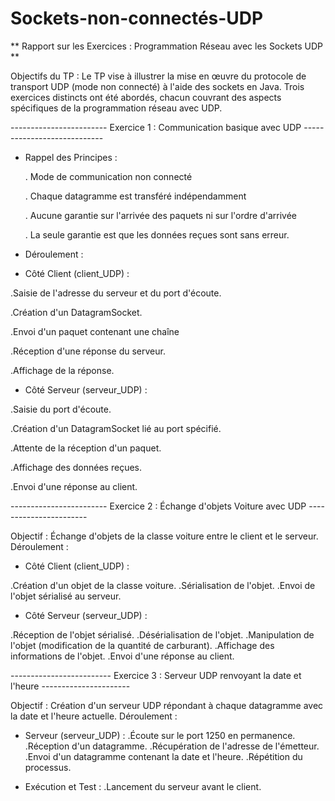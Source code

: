 # Sockets-non-connectés-UDP
** Rapport sur les Exercices : Programmation Réseau avec les Sockets UDP **

Objectifs du TP :
Le TP vise à illustrer la mise en œuvre du protocole de transport UDP (mode non connecté) à l'aide des sockets en Java.
Trois exercices distincts ont été abordés, chacun couvrant des aspects spécifiques de la programmation réseau avec UDP.

------------------------ Exercice 1 : Communication basique avec UDP ----------------------------

* Rappel des Principes :

     .  Mode de communication non connecté
  
     .  Chaque datagramme est transféré indépendamment
  
     .  Aucune garantie sur l'arrivée des paquets ni sur l'ordre d'arrivée
  
     .  La seule garantie est que les données reçues sont sans erreur.
* Déroulement :

- Côté Client (client_UDP) :

.Saisie de l'adresse du serveur et du port d'écoute.

.Création d'un DatagramSocket.

.Envoi d'un paquet contenant une chaîne 

.Réception d'une réponse du serveur.

.Affichage de la réponse.

- Côté Serveur (serveur_UDP) :
  
.Saisie du port d'écoute.

.Création d'un DatagramSocket lié au port spécifié.

.Attente de la réception d'un paquet.

.Affichage des données reçues.

.Envoi d'une réponse au client.

------------------------ Exercice 2 : Échange d'objets Voiture avec UDP -----------------------

Objectif :
Échange d'objets de la classe voiture entre le client et le serveur.
Déroulement :

* Côté Client (client_UDP) :

.Création d'un objet de la classe voiture.
.Sérialisation de l'objet.
.Envoi de l'objet sérialisé au serveur.

* Côté Serveur (serveur_UDP) :

.Réception de l'objet sérialisé.
.Désérialisation de l'objet.
.Manipulation de l'objet (modification de la quantité de carburant).
.Affichage des informations de l'objet.
.Envoi d'une réponse au client.

------------------------- Exercice 3 : Serveur UDP renvoyant la date et l'heure ----------------------

Objectif :
Création d'un serveur UDP répondant à chaque datagramme avec la date et l'heure actuelle.
Déroulement :

* Serveur (serveur_UDP) :
.Écoute sur le port 1250 en permanence.
.Réception d'un datagramme.
.Récupération de l'adresse de l'émetteur.
.Envoi d'un datagramme contenant la date et l'heure.
.Répétition du processus.


* Exécution et Test :
.Lancement du serveur avant le client.
